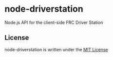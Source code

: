 # node-driverstation

Node.js API for the client-side FRC Driver Station 

## License

node-driverstation is written under the [MIT License](http://opensource.org/licenses/MIT)